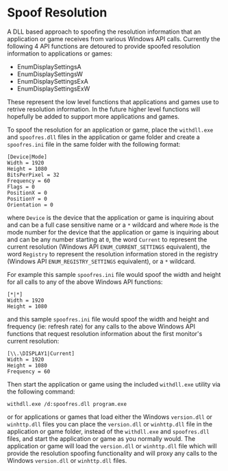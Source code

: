 # Spoof Resolution

A DLL based approach to spoofing the resolution information that an application or game receives from various Windows API calls.  Currently the following 4 API functions are detoured to provide spoofed resolution information to applications or games:

- EnumDisplaySettingsA
- EnumDisplaySettingsW
- EnumDisplaySettingsExA
- EnumDisplaySettingsExW

These represent the low level functions that applications and games use to retrive resolution information.  In the future higher level functions will hopefully be added to support more applications and games.

To spoof the resolution for an application or game, place the `withdll.exe` and `spoofres.dll` files in the application or game folder and create a `spoofres.ini` file in the same folder with the following format:

```
[Device|Mode]
Width = 1920
Height = 1080
BitsPerPixel = 32
Frequency = 60
Flags = 0
PositionX = 0
PositionY = 0
Orientation = 0
```

where `Device` is the device that the application or game is inquiring about and can be a full case sensitive name or a `*` wildcard and where `Mode` is the mode number for the device that the application or game is inquiring about and can be any number starting at `0`, the word `Current` to represent the current resolution (Windows API `ENUM_CURRENT_SETTINGS` equivalent), the word `Registry` to represent the resolution information stored in the registry (Windows API `ENUM_REGISTRY_SETTINGS` equivalent), or a `*` wildcard.

For example this sample `spoofres.ini` file would spoof the width and height for all calls to any of the above Windows API functions:

```
[*|*]
Width = 1920
Height = 1080
```

and this sample `spoofres.ini` file would spoof the width and height and frequency (ie: refresh rate) for any calls to the above Windows API functions that request resolution information about the first monitor's current resolution:

```
[\\.\DISPLAY1|Current]
Width = 1920
Height = 1080
Frequency = 60
```

Then start the application or game using the included `withdll.exe` utility via the following command:

```
withdll.exe /d:spoofres.dll program.exe
```

or for applications or games that load either the Windows `version.dll` or `winhttp.dll` files you can place the `version.dll` or `winhttp.dll` file in the application or game folder, instead of the `withdll.exe` and `spoofres.dll` files, and start the application or game as you normally would.  The application or game will load the `version.dll` or `winhttp.dll` file which will provide the resolution spoofing functionality and will proxy any calls to the Windows `version.dll` or `winhttp.dll` files.
